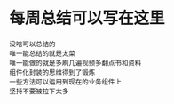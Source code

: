 # 每周总结可以写在这里

```
没啥可以总结的
唯一能总结的就是太菜
唯一能做的就是多刷几遍视频多翻点书和资料
组件化封装的思维得到了锻炼
一些方法可以运用到现在的业务组件上
坚持不要被拉下太多
```